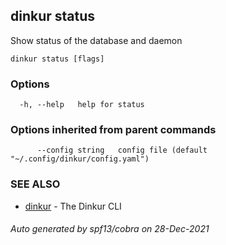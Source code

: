 ## dinkur status

Show status of the database and daemon

```
dinkur status [flags]
```

### Options

```
  -h, --help   help for status
```

### Options inherited from parent commands

```
      --config string   config file (default "~/.config/dinkur/config.yaml")
```

### SEE ALSO

* [dinkur](dinkur.md)	 - The Dinkur CLI

###### Auto generated by spf13/cobra on 28-Dec-2021

